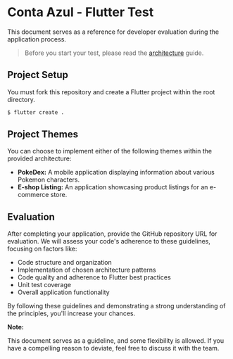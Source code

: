 # Conta Azul - Flutter Test

This document serves as a reference for developer evaluation during the application process.

> Before you start your test, please read the [architecture](./ARCHITECTURE.md) guide.

## Project Setup

You must fork this repository and create a Flutter project within the root directory.

```sh
$ flutter create .
```

## Project Themes

You can choose to implement either of the following themes within the provided architecture:

* **PokeDex:** A mobile application displaying information about various Pokemon characters.
* **E-shop Listing:** An application showcasing product listings for an e-commerce store.

## Evaluation

After completing your application, provide the GitHub repository URL for evaluation. We will assess your code's adherence to these guidelines, focusing on factors like:

* Code structure and organization
* Implementation of chosen architecture patterns
* Code quality and adherence to Flutter best practices
* Unit test coverage
* Overall application functionality

By following these guidelines and demonstrating a strong understanding of the principles, you'll increase your chances.

**Note:**

This document serves as a guideline, and some flexibility is allowed. If you have a compelling reason to deviate, feel free to discuss it with the team.

